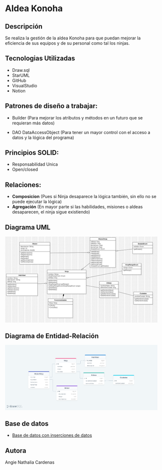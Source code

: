 
# Aldea Konoha

## Descripción
Se realiza la gestión de la aldea Konoha para que puedan mejorar la eficiencia de sus equipos y de su personal como tal los ninjas.

## Tecnologias Utilizadas

* Draw.sql
* StarUML
* GitHub
* VisualStudio
* Notion

## Patrones de diseño a trabajar:

* Builder (Para mejorar los atributos y métodos en un futuro que se requieran más datos)

* DAO DataAccessObject (Para tener un mayor control con el acceso a datos y la lógica del programa)

## Principios SOLID:

* Responsabilidad Unica
* Open/closed

## Relaciones:

* **Composicion** (Pues si Ninja desaparece la lógica también, sin ello no se puede ejecutar la lógica)
* **Agregación** (En mayor parte si las habilidades, misiones o aldeas desaparecen, el ninja sigue existiendo)

## Diagrama UML
![](/src/main/java/com/aldea/com/aldea/img/UML.jpg)

## Diagrama de Entidad-Relación

![](/src/main/java/com/aldea/com/aldea/img/DiagramaEntidadRelacion.png)

## Base de datos

* [Base de datos con inserciones de datos](src\main\java\com\aldea\com\aldea\sql)
## Autora

Angie Nathalia Cardenas